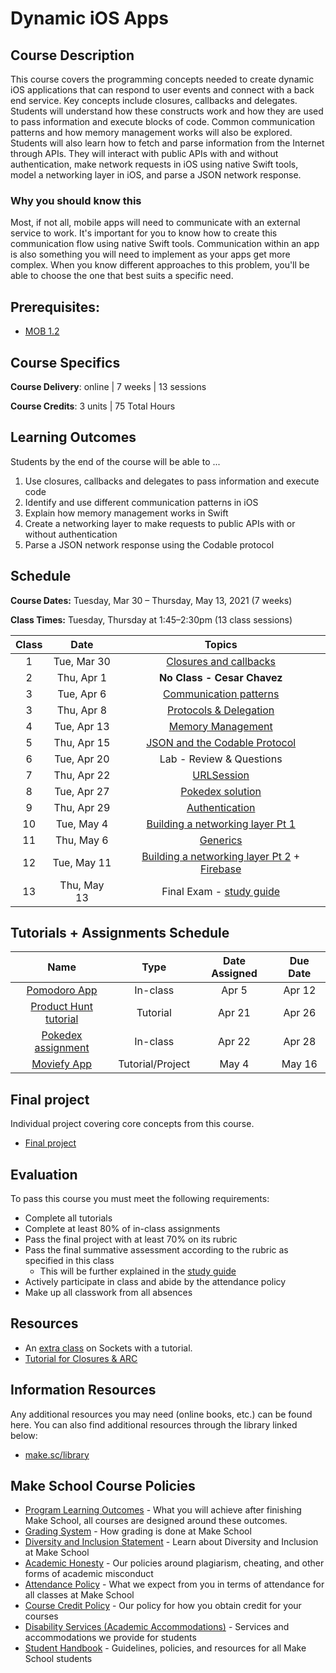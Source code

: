 # Dynamic iOS Apps

## Course Description

This course covers the programming concepts needed to create dynamic iOS applications that can respond to user events and connect with a back end service. Key concepts include closures, callbacks and delegates. Students will understand how these constructs work and how they are used to pass information and execute blocks of code. Common communication patterns and how memory management works will also be explored. Students will also learn how to fetch and parse information from the Internet through APIs. They will interact with public APIs with and without authentication, make network requests in iOS using native Swift tools, model a networking layer in iOS, and parse a JSON network response.

### Why you should know this

Most, if not all, mobile apps will need to communicate with an external service to work. It's important for you to know how to create this communication flow using native Swift tools. Communication within an app is also something you will need to implement as your apps get more complex. When you know different approaches to this problem, you'll be able to choose the one that best suits a specific need.

## Prerequisites:  

- [MOB 1.2](https://github.com/Make-School-Courses/MOB-1.2-Introduction-to-iOS-Development-in-Swift)

## Course Specifics

**Course Delivery**: online | 7 weeks | 13 sessions

**Course Credits**: 3 units | 75 Total Hours

## Learning Outcomes

Students by the end of the course will be able to ...

1. Use closures, callbacks and delegates to pass information and execute code
1. Identify and use different communication patterns in iOS
1. Explain how memory management works in Swift
1. Create a networking layer to make requests to public APIs with or without authentication
1. Parse a JSON network response using the Codable protocol

## Schedule

**Course Dates:** Tuesday, Mar 30 – Thursday, May 13, 2021 (7 weeks)

**Class Times:** Tuesday, Thursday at 1:45–2:30pm (13 class sessions)

| Class |          Date          |                 Topics                  |
|:-----:|:----------------------:|:---------------------------------------:|
|  1 |  Tue, Mar 30               | [Closures and callbacks]               |
|  2 |  Thu, Apr 1                | **No Class - Cesar Chavez**            |
|  3 |  Tue, Apr 6                | [Communication patterns]               |
|  3 |  Thu, Apr 8                | [Protocols & Delegation]               |
|  4 |  Tue, Apr 13               | [Memory Management]                    |
|  5 |  Thu, Apr 15               | [JSON and the Codable Protocol]        |
|  6 |  Tue, Apr 20               | Lab - Review & Questions               |
|  7 |  Thu, Apr 22               | [URLSession]                           |
|  8 |  Tue, Apr 27               | [Pokedex solution]                     |
|  9 |  Thu, Apr 29               | [Authentication]                       |
| 10 |  Tue, May 4                | [Building a networking layer Pt 1]     |
| 11 |  Thu, May 6                | [Generics]                             |
| 12 |  Tue, May 11               | [Building a networking layer Pt 2] + [Firebase]|
| 13 |  Thu, May 13               | Final Exam - [study guide]       |  

[Closures and callbacks]: Lessons/Lesson2/README.md
[Protocols & Delegation]: Lessons/Lesson3/README.md
[Communication patterns]: Lessons/Lesson4/README.md
[Memory Management]: Lessons/Lesson5/README.md
[JSON and the Codable Protocol]: Lessons/Lesson6/README.md
[URLSession]: Lessons/Lesson7/README.md
[Authentication]: Lessons/Lesson8/README.md
[Building a networking layer Pt 1]: Lessons/Lesson9/README.md
[Building a networking layer Pt 2]: Lessons/Lesson10/README.md
[Testing]: Lessons/Lesson12/README.md
[Generics]: Lessons/Generics/README.md
[Firebase]: Lessons/Lesson13/README.md
[study guide]: https://github.com/Make-School-Courses/MOB-1.3-Dynamic-iOS-Apps/blob/master/StudyGuide.md
[Pokedex solution]: https://youtu.be/uddx-IrIHV8

## Tutorials + Assignments Schedule

|         Name                 |   Type    | Date Assigned |   Due Date   |
|:----------------------------:|:---------:|:-------------:|:------------:|
| [Pomodoro App]               | In-class  |  Apr 5        |   Apr 12  |
| [Product Hunt tutorial]      | Tutorial  |  Apr 21       |   Apr 26  |
| [Pokedex assignment]         | In-class  |  Apr 22       |   Apr 28  |
| [Moviefy App]                | Tutorial/Project  |  May 4       |   May 16   |

<!--
| [Final Project]              | Project   |  Apr 26       |   May 12  |
-->

[Pomodoro App]:(https://github.com/amelinagzz/pom-starter)
[Pokedex assignment]:https://github.com/Make-School-Courses/MOB-1.3-Dynamic-iOS-Apps/blob/master/Lessons/Lesson7/assignments/swapi.md
[Product Hunt Tutorial]:https://www.makeschool.com/academy/track/product-hunt-api-tutorial
[Moviefy App]:https://www.makeschool.com/mediabook/oa/tutorials/moviefy-app-004/getting-started/
<!-- [Final project]: Projects/FinalProject.md -->

## Final project

Individual project covering core concepts from this course.
- [Final project](Projects/MoviefyExtended.md)

## Evaluation

To pass this course you must meet the following requirements:

- Complete all tutorials
- Complete at least 80% of in-class assignments
- Pass the final project with at least 70% on its rubric
- Pass the final summative assessment according to the rubric as specified in this class
    - This will be further explained in the [study guide](https://github.com/Make-School-Courses/MOB-1.3-Dynamic-iOS-Apps/blob/master/StudyGuide.md)
- Actively participate in class and abide by the attendance policy
- Make up all classwork from all absences

## Resources

- An [extra class](https://github.com/Make-School-Courses/MOB-1.3-Dynamic-iOS-Apps/blob/master/Lessons/Lesson11/Lesson11.md) on Sockets with a tutorial.
- [Tutorial for Closures & ARC](https://github.com/MakeSchool-Tutorials/Functions-Closures-and-ARC)

##  Information Resources

Any additional resources you may need (online books, etc.) can be found here. You can also find additional resources through the library linked below:

- [make.sc/library](http://make.sc/library)

## Make School Course Policies

- [Program Learning Outcomes](https://make.sc/program-learning-outcomes) - What you will achieve after finishing Make School, all courses are designed around these outcomes.
- [Grading System](https://make.sc/grading-system) - How grading is done at Make School
- [Diversity and Inclusion Statement](https://make.sc/diversity-and-inclusion-statement) - Learn about Diversity and Inclusion at Make School
- [Academic Honesty](https://make.sc/academic-honesty-policy) - Our policies around plagiarism, cheating, and other forms of academic misconduct
- [Attendance Policy](https://make.sc/attendance-policy) - What we expect from you in terms of attendance for all classes at Make School
- [Course Credit Policy](https://make.sc/course-credit-policy) - Our policy for how you obtain credit for your courses
- [Disability Services (Academic Accommodations)](https://make.sc/disability-services) - Services and accommodations we provide for students
- [Student Handbook](https://make.sc/student-handbook) - Guidelines, policies, and resources for all Make School students
